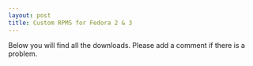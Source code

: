 ```yaml
--- 
layout: post
title: Custom RPMS for Fedora 2 & 3
---
```

Below you will find all the downloads. Please add a comment if there is a problem.
